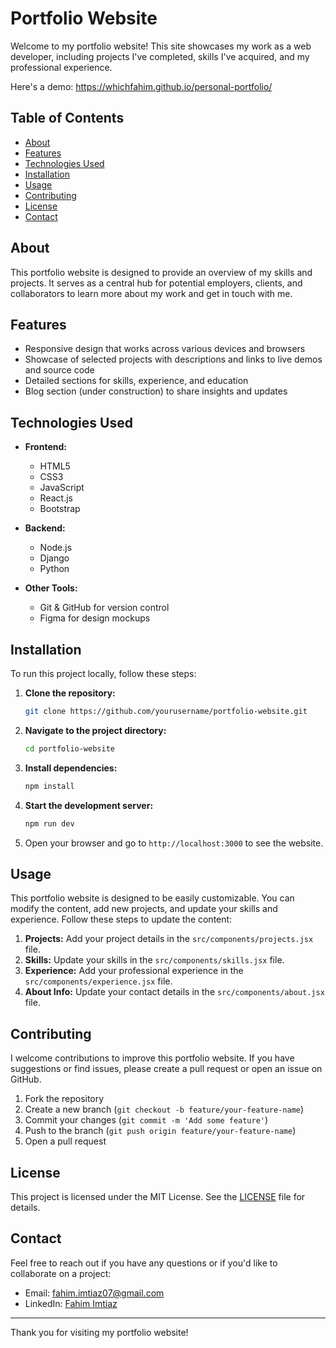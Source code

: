 # Portfolio Website

Welcome to my portfolio website! This site showcases my work as a web developer, including projects I've completed, skills I've acquired, and my professional experience. 

Here's a demo: https://whichfahim.github.io/personal-portfolio/

## Table of Contents

- [About](#about)
- [Features](#features)
- [Technologies Used](#technologies-used)
- [Installation](#installation)
- [Usage](#usage)
- [Contributing](#contributing)
- [License](#license)
- [Contact](#contact)

## About

This portfolio website is designed to provide an overview of my skills and projects. It serves as a central hub for potential employers, clients, and collaborators to learn more about my work and get in touch with me.

## Features

- Responsive design that works across various devices and browsers
- Showcase of selected projects with descriptions and links to live demos and source code
- Detailed sections for skills, experience, and education
- Blog section (under construction) to share insights and updates

## Technologies Used

- **Frontend:**
  - HTML5
  - CSS3
  - JavaScript
  - React.js
  - Bootstrap

- **Backend:**
  - Node.js 
  - Django
  - Python

- **Other Tools:**
  - Git & GitHub for version control
  - Figma for design mockups

## Installation

To run this project locally, follow these steps:

1. **Clone the repository:**
   ```bash
   git clone https://github.com/yourusername/portfolio-website.git
   ```

2. **Navigate to the project directory:**
   ```bash
   cd portfolio-website
   ```

3. **Install dependencies:**
   ```bash
   npm install
   ```

4. **Start the development server:**
   ```bash
   npm run dev
   ```

5. Open your browser and go to `http://localhost:3000` to see the website.

## Usage

This portfolio website is designed to be easily customizable. You can modify the content, add new projects, and update your skills and experience. Follow these steps to update the content:

1. **Projects:** Add your project details in the `src/components/projects.jsx` file.
2. **Skills:** Update your skills in the `src/components/skills.jsx` file.
3. **Experience:** Add your professional experience in the `src/components/experience.jsx` file.
4. **About Info:** Update your contact details in the `src/components/about.jsx` file.

## Contributing

I welcome contributions to improve this portfolio website. If you have suggestions or find issues, please create a pull request or open an issue on GitHub.

1. Fork the repository
2. Create a new branch (`git checkout -b feature/your-feature-name`)
3. Commit your changes (`git commit -m 'Add some feature'`)
4. Push to the branch (`git push origin feature/your-feature-name`)
5. Open a pull request

## License

This project is licensed under the MIT License. See the [LICENSE](LICENSE) file for details.

## Contact

Feel free to reach out if you have any questions or if you'd like to collaborate on a project:

- Email: [fahim.imtiaz07@gmail.com](mailto:fahim.imtiaz07@example.com)
- LinkedIn: [Fahim Imtiaz](https://www.linkedin.com/in/fahim-imtiaz/)

---

Thank you for visiting my portfolio website!
